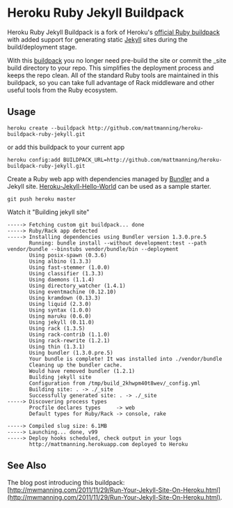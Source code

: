 Heroku Ruby Jekyll Buildpack
============================

Heroku Ruby Jekyll Buildpack is a fork of Heroku's [official Ruby buildpack](https://github.com/heroku/heroku-buildpack-ruby) with added support for generating static [Jekyll](https://github.com/mojombo/jekyll) sites during the build/deployment stage.

With this [buildpack](http://devcenter.heroku.com/articles/buildpacks) you no longer need pre-build the site or commit the _site build directory to your repo. This simplifies the deployment process and keeps the repo clean. All of the standard Ruby tools are maintained in this buildpack, so you can take full advantage of Rack middleware and other useful tools from the Ruby ecosystem.


## Usage

    heroku create --buildpack http://github.com/mattmanning/heroku-buildpack-ruby-jekyll.git

or add this buildpack to your current app

    heroku config:add BUILDPACK_URL=http://github.com/mattmanning/heroku-buildpack-ruby-jekyll.git

Create a Ruby web app with dependencies managed by [Bundler](http://gembundler.com/) and a Jekyll site. [Heroku-Jekyll-Hello-World](https://github.com/burkemw3/Heroku-Jekyll-Hello-World) can be used as a sample starter.

    git push heroku master

Watch it "Building jekyll site"

    -----> Fetching custom git buildpack... done
    -----> Ruby/Rack app detected
    -----> Installing dependencies using Bundler version 1.3.0.pre.5
           Running: bundle install --without development:test --path vendor/bundle --binstubs vendor/bundle/bin --deployment
           Using posix-spawn (0.3.6)
           Using albino (1.3.3)
           Using fast-stemmer (1.0.0)
           Using classifier (1.3.3)
           Using daemons (1.1.4)
           Using directory_watcher (1.4.1)
           Using eventmachine (0.12.10)
           Using kramdown (0.13.3)
           Using liquid (2.3.0)
           Using syntax (1.0.0)
           Using maruku (0.6.0)
           Using jekyll (0.11.0)
           Using rack (1.3.5)
           Using rack-contrib (1.1.0)
           Using rack-rewrite (1.2.1)
           Using thin (1.3.1)
           Using bundler (1.3.0.pre.5)
           Your bundle is complete! It was installed into ./vendor/bundle
           Cleaning up the bundler cache.
           Would have removed bundler (1.2.1)
           Building jekyll site
           Configuration from /tmp/build_2khwpm40t8wev/_config.yml
           Building site: . -> ./_site
           Successfully generated site: . -> ./_site
    -----> Discovering process types
           Procfile declares types     -> web
           Default types for Ruby/Rack -> console, rake

    -----> Compiled slug size: 6.1MB
    -----> Launching... done, v99
    -----> Deploy hooks scheduled, check output in your logs
           http://mattmanning.herokuapp.com deployed to Heroku

See Also
--------

The blog post introducing this buildpack: [http://mwmanning.com/2011/11/29/Run-Your-Jekyll-Site-On-Heroku.html](http://mwmanning.com/2011/11/29/Run-Your-Jekyll-Site-On-Heroku.html).
